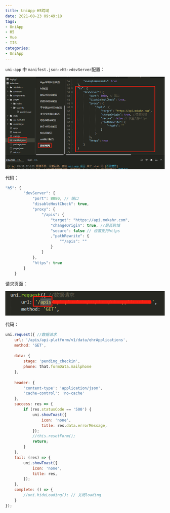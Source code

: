 ```yaml
---
title: UniApp-H5跨域
date: 2021-08-23 09:49:18
tags:
- UniApp
- H5
- Vue
- IIS
categories:
- UniApp
---
```


`uni-app` 中 `manifest.json->h5->devServer`配置：

![微信截图_20210823095017.png](/img/微信截图_20210823095017.png)

代码：

```js
"h5": {
		"devServer": {
			"port": 8080, // 端口
			"disableHostCheck": true,
			"proxy": {
				"/apis": {
					"target": "https://api.mokahr.com",
					"changeOrigin": true, //是否跨域
					"secure": false // 设置支持https
					,"pathRewrite": {
						"^/apis": ""
					}
				}
			},
			"https": true
		}
	}
```
<!--more-->

请求页面：

![微信截图_20210823095129.png](img/微信截图_20210823095129.png)

代码：

```js
uni.request({ //数据请求
	url: '/apis/api-platform/v1/data/ehrApplications',
	method: 'GET',

	data: {
		stage: 'pending_checkin',
		phone: that.formData.mailphone
	},

	header: {
		'content-type': 'application/json',
		'cache-control': 'no-cache'
	},
	success: res => {
		if (res.statusCode == '500') {
			uni.showToast({
				icon: 'none',
				title: res.data.errorMessage,
			});
			//this.resetForm();
			return;
		} 
	},
	fail: (res) => {
		uni.showToast({
			icon: 'none',
			title: res,
		});
	},
	complete: () => {
		//uni.hideLoading(); // 关闭loading
	}
});
```

